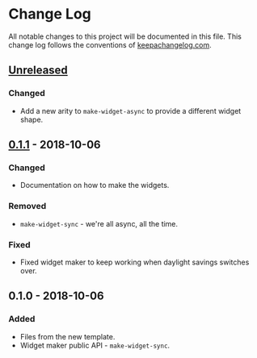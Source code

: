 # Change Log
All notable changes to this project will be documented in this file. This change log follows the conventions of [keepachangelog.com](http://keepachangelog.com/).

## [Unreleased]
### Changed
- Add a new arity to `make-widget-async` to provide a different widget shape.

## [0.1.1] - 2018-10-06
### Changed
- Documentation on how to make the widgets.

### Removed
- `make-widget-sync` - we're all async, all the time.

### Fixed
- Fixed widget maker to keep working when daylight savings switches over.

## 0.1.0 - 2018-10-06
### Added
- Files from the new template.
- Widget maker public API - `make-widget-sync`.

[Unreleased]: https://github.com/your-name/new-releases-slack-bot/compare/0.1.1...HEAD
[0.1.1]: https://github.com/your-name/new-releases-slack-bot/compare/0.1.0...0.1.1
